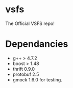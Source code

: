 vsfs
====

The Official VSFS repo!

# Dependancies

 - g++ > 4.7.2
 - boost > 1.48
 - thrift 0.9.0
 - protobuf 2.5
 - gmock 1.6.0 for testing.
